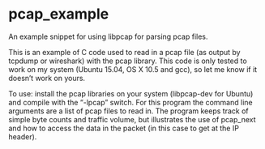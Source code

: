 # pcap_example
An example snippet for using libpcap for parsing pcap files.

This is an example of C code used to read in a pcap file (as output by tcpdump or wireshark) with
the pcap library.   This code is only tested to work on my system (Ubuntu 15.04, OS X 10.5 and gcc),
so let me know if it doesn’t work on yours.

To use: install the pcap libraries on your system (libpcap-dev for Ubuntu) and compile with the
“-lpcap” switch.  For this program the command line arguments are a list of pcap files to read in.
The program keeps track of simple byte counts and traffic volume, but illustrates the use of
pcap_next and how to access the data in the packet (in this case to get at the IP header).
